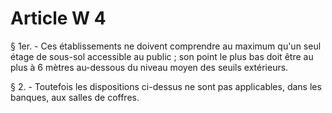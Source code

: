 # Article W 4

§ 1er. - Ces établissements ne doivent comprendre au maximum qu'un seul étage de sous-sol accessible au public ; son point le plus bas doit être au plus à 6 mètres au-dessous du niveau moyen des seuils extérieurs.

§ 2. - Toutefois les dispositions ci-dessus ne sont pas applicables, dans les banques, aux salles de coffres.
